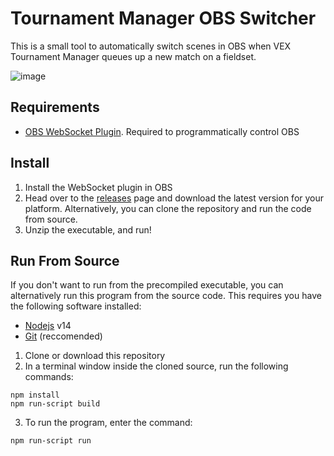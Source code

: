# Tournament Manager OBS Switcher

This is a small tool to automatically switch scenes in OBS when VEX Tournament
Manager queues up a new match on a fieldset.

![image](https://user-images.githubusercontent.com/8839926/153454145-18752edc-5022-4fa5-a0eb-538dfd4a5a1e.png)

## Requirements

- [OBS WebSocket
  Plugin](https://obsproject.com/forum/resources/obs-websocket-remote-control-obs-studio-from-websockets.466/).
  Required to programmatically control OBS

## Install

1. Install the WebSocket plugin in OBS
2. Head over to the
   [releases](https://github.com/MayorMonty/tm-obs-switcher/releases) page and
   download the latest version for your platform. Alternatively, you can clone
   the repository and run the code from source.
3. Unzip the executable, and run!

## Run From Source

If you don't want to run from the precompiled executable, you can alternatively
run this program from the source code. This requires you have the following
software installed:

- [Nodejs](https://nodejs.org) v14
- [Git](https://git-scm.com) (reccomended)

1. Clone or download this repository
2. In a terminal window inside the cloned source, run the following commands:

```
npm install
npm run-script build
```

3. To run the program, enter the command:

```
npm run-script run
```
